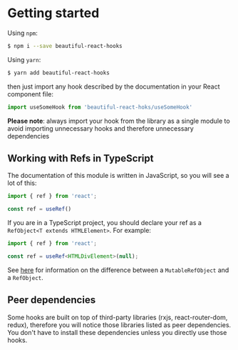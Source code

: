 # Getting started

Using `npm`:

```bash
$ npm i --save beautiful-react-hooks
```

Using `yarn`:

```bash 
$ yarn add beautiful-react-hooks
```

then just import any hook described by the documentation in your React component file:

```ts static
import useSomeHook from 'beautiful-react-hoks/useSomeHook'
```

**Please note**: always import your hook from the library as a single module to avoid importing unnecessary hooks and therefore unnecessary
dependencies

## Working with Refs in TypeScript

The documentation of this module is written in JavaScript, so you will see a lot of this:

```javascript
import { ref } from 'react';

const ref = useRef()
```

If you are in a TypeScript project, you should declare your ref as a `RefObject<T extends HTMLElement>`. For example:

```ts
import { ref } from 'react';

const ref = useRef<HTMLDivElement>(null);
```

See [here](https://dev.to/wojciechmatuszewski/mutable-and-immutable-useref-semantics-with-react-typescript-30c9) for information on the
difference between a `MutableRefObject` and a `RefObject`.

## Peer dependencies

Some hooks are built on top of third-party libraries (rxjs, react-router-dom, redux), therefore you will notice those libraries listed as
peer dependencies. You don't have to install these dependencies unless you directly use those hooks.
